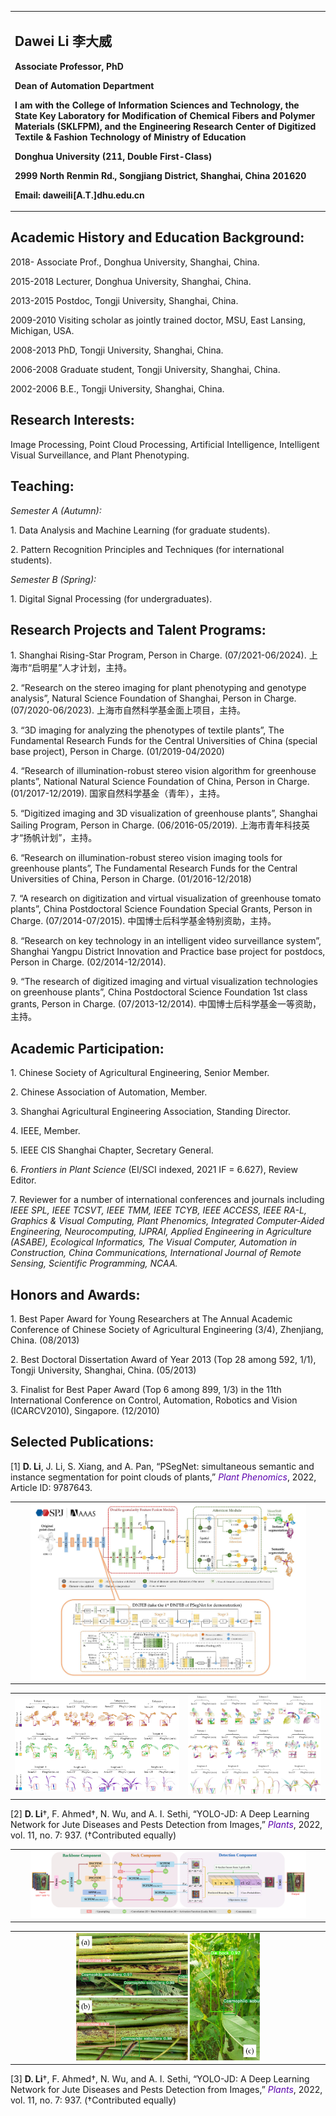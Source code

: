 
<!-- 注释掉该句# Welcome to Dawei Li's Personal Homepage! -->

<table border="0">
  <tr>
    <td width="100%">
      <h2>Dawei Li 李大威</h2>
      <p><b>Associate Professor, PhD</b></p>
      <p><b>Dean of Automation Department</b></p>
      <p><b>I am with the College of Information Sciences and Technology, 
        the State Key Laboratory for Modification of Chemical Fibers and Polymer Materials (SKLFPM), and the Engineering Research Center of Digitized Textile & Fashion Technology of Ministry of Education</b></p>
      <p><b>Donghua University (211, Double First-Class)</b></p>
      <p><b>2999 North Renmin Rd., Songjiang District, Shanghai, China 201620</b></p>
      <p><b>Email: daweili[A.T.]dhu.edu.cn</b></p>
    </td>
  </tr>
</table>

## Academic History and Education Background:
<p>2018-           Associate Prof., Donghua University, Shanghai, China.</p>
<p>2015-2018  Lecturer, Donghua University, Shanghai, China.</p>
<p>2013-2015  Postdoc, Tongji University, Shanghai, China.</p>
<p>2009-2010  Visiting scholar as jointly trained doctor, MSU, East Lansing, Michigan, USA.</p>
<p>2008-2013  PhD, Tongji University, Shanghai, China.</p>
<p>2006-2008  Graduate student, Tongji University, Shanghai, China.</p>
<p>2002-2006  B.E., Tongji University, Shanghai, China.</p>

<!-- 注释掉该句 <p>➤ <a href="https://publons.com/researcher/3014495/yinghao-shan"><strong>Publons (peer review records)</strong></a></p>  -->

## Research Interests:
<p>Image Processing, Point Cloud Processing, Artificial Intelligence, Intelligent Visual Surveillance, and Plant Phenotyping.</p>

## Teaching:
<p><i>Semester A (Autumn): </i></p>
<p>1.	Data Analysis and Machine Learning (for graduate students). </p>
<p>2.	Pattern Recognition Principles and Techniques (for international students).</p>
<p><i>Semester B (Spring): </i></p>
<p>1.	Digital Signal Processing (for undergraduates).</p>

## Research Projects and Talent Programs:
<p>1.	Shanghai Rising-Star Program, Person in Charge. (07/2021-06/2024). 上海市“启明星”人才计划，主持。</p>
<p>2.	“Research on the stereo imaging for plant phenotyping and genotype analysis”, Natural Science Foundation of Shanghai, Person in Charge. (07/2020-06/2023). 上海市自然科学基金面上项目，主持。</p>
<p>3.	“3D imaging for analyzing the phenotypes of textile plants”, The Fundamental Research Funds for the Central Universities of China (special base project), Person in Charge. (01/2019-04/2020)</p>
<p>4.	“Research of illumination-robust stereo vision algorithm for greenhouse plants”, National Natural Science Foundation of China, Person in Charge. (01/2017-12/2019). 国家自然科学基金（青年），主持。</p>
<p>5.	“Digitized imaging and 3D visualization of greenhouse plants”, Shanghai Sailing Program, Person in Charge. (06/2016-05/2019). 上海市青年科技英才“扬帆计划”，主持。</p>
<p>6.	“Research on illumination-robust stereo vision imaging tools for greenhouse plants”, The Fundamental Research Funds for the Central Universities of China, Person in Charge. (01/2016-12/2018)</p>
<p>7.	“A research on digitization and virtual visualization of greenhouse tomato plants”, China Postdoctoral Science Foundation Special Grants, Person in Charge. (07/2014-07/2015). 中国博士后科学基金特别资助，主持。</p>
<p>8.	“Research on key technology in an intelligent video surveillance system”, Shanghai Yangpu District Innovation and Practice base project for postdocs, Person in Charge. (02/2014-12/2014). </p>
<p>9.	“The research of digitized imaging and virtual visualization technologies on greenhouse plants”, China Postdoctoral Science Foundation 1st class grants, Person in Charge. (07/2013-12/2014). 中国博士后科学基金一等资助，主持。</p>

## Academic Participation:
<p>1.	Chinese Society of Agricultural Engineering, Senior Member.</p>
<p>2.	Chinese Association of Automation, Member.</p>
<p>3.	Shanghai Agricultural Engineering Association, Standing Director.</p>
<p>4.	IEEE, Member.</p>
<p>5.	IEEE CIS Shanghai Chapter, Secretary General.</p>
<p>6.	<i>Frontiers in Plant Science</i> (EI/SCI indexed, 2021 IF = 6.627), Review Editor.</p>
<p>7.	Reviewer for a number of international conferences and journals including <i>IEEE SPL, IEEE TCSVT, IEEE TMM, IEEE TCYB, IEEE ACCESS, IEEE RA-L, Graphics & Visual Computing, Plant Phenomics, Integrated Computer-Aided Engineering, Neurocomputing, IJPRAI, Applied Engineering in Agriculture (ASABE), Ecological Informatics, The Visual Computer, Automation in Construction, China Communications, International Journal of Remote Sensing, Scientific Programming, NCAA.</i></p>

## Honors and Awards:
<p>1.	Best Paper Award for Young Researchers at The Annual Academic Conference of Chinese Society of Agricultural Engineering (3/4), Zhenjiang, China. (08/2013)</p>
<p>2.	Best Doctoral Dissertation Award of Year 2013 (Top 28 among 592, 1/1), Tongji University, Shanghai, China. (05/2013)</p>
<p>3.	Finalist for Best Paper Award (Top 6 among 899, 1/3) in the 11th International Conference on Control, Automation, Robotics and Vision (ICARCV2010), Singapore. (12/2010)</p>

## Selected Publications:
<p>[1] <b>D. Li</b>, J. Li, S. Xiang, and A. Pan, “PSegNet: simultaneous semantic and instance segmentation for point clouds of plants,” <font color="#5B00AE"><i>Plant Phenomics</i></font>, 2022, Article ID: 9787643.</p>
<table border="0">
  <tr>
    <td width="100%" align="center">
      <img alt="" src="PSegNet展示图1.jpg" width="90%" style="margin: 0 auto;"  /> 
    </td>
  </tr>
</table>
<table border="0">
  <tr>
     <td width="55%">
      <img src="PSegNet展示图2.jpg" width="100%" /> 
    </td>
    <td width="45%">
      <img src="PSegNet展示图3.jpg" width="100%" /> 
    </td>
  </tr>
</table>
<p>[2] <b>D. Li</b>†, F. Ahmed†, N. Wu, and A. I. Sethi, “YOLO-JD: A Deep Learning Network for Jute Diseases and Pests Detection from Images,” <font color="#5B00AE"><i>Plants</i></font>, 2022, vol. 11, no. 7: 937. (†Contributed equally)</p>
<table border="0">
  <tr>
    <td width="100%" align="center">
      <img alt="" src="Jute展示图1.jpg" width="90%" style="margin: 0 auto;"  /> 
    </td>
  </tr>
</table>
<table border="0">
  <tr>
    <td width="100%" align="center">
      <img alt="" src="Jute展示图2.jpg" width="60%" style="margin: 0 auto;"  /> 
    </td>
  </tr>
</table>
<p>[3] <b>D. Li</b>†, F. Ahmed†, N. Wu, and A. I. Sethi, “YOLO-JD: A Deep Learning Network for Jute Diseases and Pests Detection from Images,” <font color="#5B00AE"><i>Plants</i></font>, 2022, vol. 11, no. 7: 937. (†Contributed equally)</p>


<script type="text/javascript" src="https://rf.revolvermaps.com/0/0/1.js?i=5i3czlomvac&amp;s=200&amp;m=0&amp;v=false&amp;r=false&amp;b=ffffff&amp;n=false&amp;c=ff00ff" async="async"></script>
